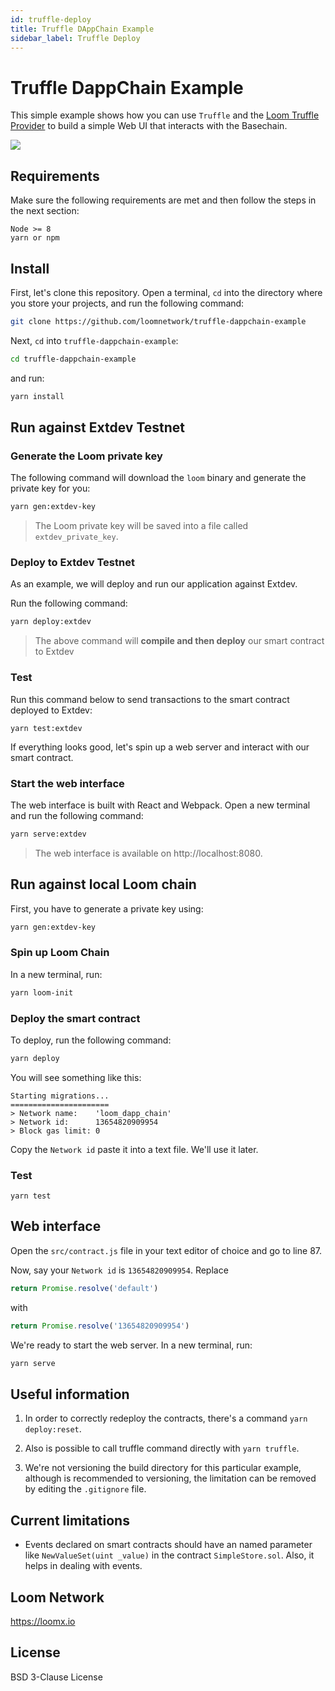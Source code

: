```yaml
---
id: truffle-deploy
title: Truffle DAppChain Example
sidebar_label: Truffle Deploy
---
```



# Truffle DappChain Example

This simple example shows how you can use `Truffle` and the [Loom Truffle Provider](https://github.com/loomnetwork/loom-truffle-provider) to build a simple Web UI that interacts with the Basechain.

![](https://dzwonsemrish7.cloudfront.net/items/0a1N05043p1Y1G3K1Y2L/Screen%20Recording%202018-07-17%20at%2011.26%20AM.gif?v=df873ac3)

## Requirements

Make sure the following requirements are met and then follow the steps in the next section:

```text
Node >= 8
yarn or npm
```

## Install

First, let's clone this repository. Open a terminal, `cd` into the directory where you store your projects, and run the following command:

```bash
git clone https://github.com/loomnetwork/truffle-dappchain-example
```

Next, `cd` into `truffle-dappchain-example`:

```bash
cd truffle-dappchain-example
```

and run:

```bash
yarn install
```

## Run against Extdev Testnet

### Generate the Loom private key

The following command will download the `loom` binary and generate the private key for you:

```bash
yarn gen:extdev-key
```

> The Loom private key will be saved into a file called `extdev_private_key`.

### Deploy to Extdev Testnet

As an example, we will deploy and run our application against Extdev.

Run the following command:

```bash
yarn deploy:extdev
```

> The above command will **compile and then deploy** our smart contract to Extdev

### Test

Run this command below to send transactions to the smart contract deployed to Extdev:

```test
yarn test:extdev
```

If everything looks good, let's spin up a web server and interact with our smart contract.

### Start the web interface

The web interface is built with React and Webpack. Open a new terminal and run the following command:

```bash
yarn serve:extdev
```

> The web interface is available on http://localhost:8080.

## Run against local Loom chain

First, you have to generate a private key using:

```bash
yarn gen:extdev-key
```

### Spin up Loom Chain

In a new terminal, run:

```bash
yarn loom-init
```

### Deploy the smart contract

To deploy, run the following command:

```bash
yarn deploy
```

You will see something like this:

```text
Starting migrations...
======================
> Network name:    'loom_dapp_chain'
> Network id:      13654820909954
> Block gas limit: 0
```

Copy the `Network id` paste it into a text file. We'll use it later.

### Test

    yarn test
    

## Web interface

Open the `src/contract.js` file in your text editor of choice and go to line 87.

Now, say your `Network id` is `13654820909954`. Replace

```javascript
return Promise.resolve('default')
```

with

```javascript
return Promise.resolve('13654820909954')
```

We're ready to start the web server. In a new terminal, run:

```bash
yarn serve
```

## Useful information

1. In order to correctly redeploy the contracts, there's a command `yarn deploy:reset`.

2. Also is possible to call truffle command directly with `yarn truffle`.

3. We're not versioning the build directory for this particular example, although is recommended to versioning, the limitation can be removed by editing the `.gitignore` file.

## Current limitations

* Events declared on smart contracts should have an named parameter like `NewValueSet(uint _value)` in the contract `SimpleStore.sol`. Also, it helps in dealing with events.

## Loom Network

<https://loomx.io>

## License

BSD 3-Clause License